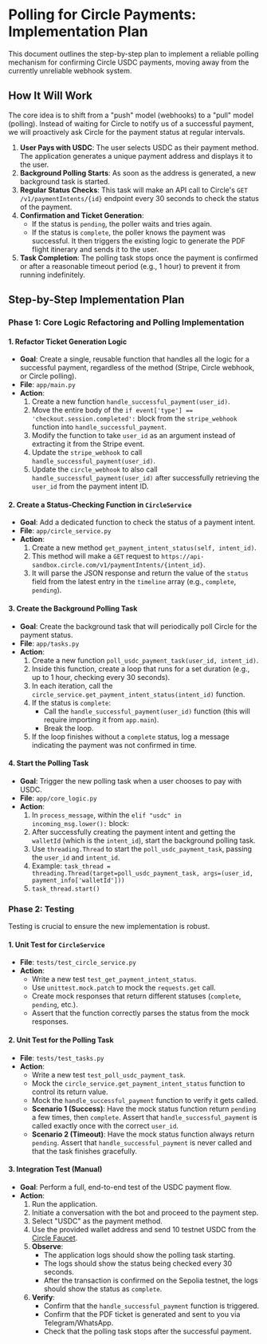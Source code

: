 # Polling for Circle Payments: Implementation Plan

This document outlines the step-by-step plan to implement a reliable polling mechanism for confirming Circle USDC payments, moving away from the currently unreliable webhook system.

## How It Will Work

The core idea is to shift from a "push" model (webhooks) to a "pull" model (polling). Instead of waiting for Circle to notify us of a successful payment, we will proactively ask Circle for the payment status at regular intervals.

1.  **User Pays with USDC**: The user selects USDC as their payment method. The application generates a unique payment address and displays it to the user.
2.  **Background Polling Starts**: As soon as the address is generated, a new background task is started.
3.  **Regular Status Checks**: This task will make an API call to Circle's `GET /v1/paymentIntents/{id}` endpoint every 30 seconds to check the status of the payment.
4.  **Confirmation and Ticket Generation**:
    *   If the status is `pending`, the poller waits and tries again.
    *   If the status is `complete`, the poller knows the payment was successful. It then triggers the existing logic to generate the PDF flight itinerary and sends it to the user.
5.  **Task Completion**: The polling task stops once the payment is confirmed or after a reasonable timeout period (e.g., 1 hour) to prevent it from running indefinitely.

## Step-by-Step Implementation Plan

### Phase 1: Core Logic Refactoring and Polling Implementation

#### 1. Refactor Ticket Generation Logic

*   **Goal**: Create a single, reusable function that handles all the logic for a successful payment, regardless of the method (Stripe, Circle webhook, or Circle polling).
*   **File**: `app/main.py`
*   **Action**:
    1.  Create a new function `handle_successful_payment(user_id)`.
    2.  Move the entire body of the `if event['type'] == 'checkout.session.completed':` block from the `stripe_webhook` function into `handle_successful_payment`.
    3.  Modify the function to take `user_id` as an argument instead of extracting it from the Stripe event.
    4.  Update the `stripe_webhook` to call `handle_successful_payment(user_id)`.
    5.  Update the `circle_webhook` to also call `handle_successful_payment(user_id)` after successfully retrieving the `user_id` from the payment intent ID.

#### 2. Create a Status-Checking Function in `CircleService`

*   **Goal**: Add a dedicated function to check the status of a payment intent.
*   **File**: `app/circle_service.py`
*   **Action**:
    1.  Create a new method `get_payment_intent_status(self, intent_id)`.
    2.  This method will make a `GET` request to `https://api-sandbox.circle.com/v1/paymentIntents/{intent_id}`.
    3.  It will parse the JSON response and return the value of the `status` field from the latest entry in the `timeline` array (e.g., `complete`, `pending`).

#### 3. Create the Background Polling Task

*   **Goal**: Create the background task that will periodically poll Circle for the payment status.
*   **File**: `app/tasks.py`
*   **Action**:
    1.  Create a new function `poll_usdc_payment_task(user_id, intent_id)`.
    2.  Inside this function, create a loop that runs for a set duration (e.g., up to 1 hour, checking every 30 seconds).
    3.  In each iteration, call the `circle_service.get_payment_intent_status(intent_id)` function.
    4.  If the status is `complete`:
        *   Call the `handle_successful_payment(user_id)` function (this will require importing it from `app.main`).
        *   Break the loop.
    5.  If the loop finishes without a `complete` status, log a message indicating the payment was not confirmed in time.

#### 4. Start the Polling Task

*   **Goal**: Trigger the new polling task when a user chooses to pay with USDC.
*   **File**: `app/core_logic.py`
*   **Action**:
    1.  In `process_message`, within the `elif "usdc" in incoming_msg.lower():` block:
    2.  After successfully creating the payment intent and getting the `walletId` (which is the `intent_id`), start the background polling task.
    3.  Use `threading.Thread` to start the `poll_usdc_payment_task`, passing the `user_id` and `intent_id`.
    4.  Example: `task_thread = threading.Thread(target=poll_usdc_payment_task, args=(user_id, payment_info['walletId']))`
    5.  `task_thread.start()`

### Phase 2: Testing

Testing is crucial to ensure the new implementation is robust.

#### 1. Unit Test for `CircleService`

*   **File**: `tests/test_circle_service.py`
*   **Action**:
    *   Write a new test `test_get_payment_intent_status`.
    *   Use `unittest.mock.patch` to mock the `requests.get` call.
    *   Create mock responses that return different statuses (`complete`, `pending`, etc.).
    *   Assert that the function correctly parses the status from the mock responses.

#### 2. Unit Test for the Polling Task

*   **File**: `tests/test_tasks.py`
*   **Action**:
    *   Write a new test `test_poll_usdc_payment_task`.
    *   Mock the `circle_service.get_payment_intent_status` function to control its return value.
    *   Mock the `handle_successful_payment` function to verify it gets called.
    *   **Scenario 1 (Success)**: Have the mock status function return `pending` a few times, then `complete`. Assert that `handle_successful_payment` is called exactly once with the correct `user_id`.
    *   **Scenario 2 (Timeout)**: Have the mock status function always return `pending`. Assert that `handle_successful_payment` is never called and that the task finishes gracefully.

#### 3. Integration Test (Manual)

*   **Goal**: Perform a full, end-to-end test of the USDC payment flow.
*   **Action**:
    1.  Run the application.
    2.  Initiate a conversation with the bot and proceed to the payment step.
    3.  Select "USDC" as the payment method.
    4.  Use the provided wallet address and send 10 testnet USDC from the [Circle Faucet](https://faucet.circle.com/).
    5.  **Observe**:
        *   The application logs should show the polling task starting.
        *   The logs should show the status being checked every 30 seconds.
        *   After the transaction is confirmed on the Sepolia testnet, the logs should show the status as `complete`.
    6.  **Verify**:
        *   Confirm that the `handle_successful_payment` function is triggered.
        *   Confirm that the PDF ticket is generated and sent to you via Telegram/WhatsApp.
        *   Check that the polling task stops after the successful payment. 